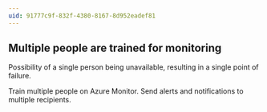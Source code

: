 ```yaml
---
uid: 91777c9f-832f-4380-8167-8d952eadef81
---
```

## Multiple people are trained for monitoring

<div class="alert is-warning"><p>Possibility of a single person being unavailable, resulting in a single point of failure.</p></div>

Train multiple people on Azure Monitor. Send alerts and notifications to multiple recipients.